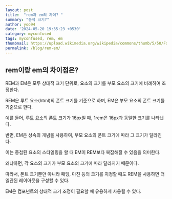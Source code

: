 ```yaml
---
layout: post
title:  "rem과 em의 차이? "
summary: "동적 크기?"
author: yoo94
date: '2024-05-20 19:35:23 +0530'
category: myconfused
tags: myconfused, rem, em
thumbnail: https://upload.wikimedia.org/wikipedia/commons/thumb/5/50/Fxemoji_u2049.svg/255px-Fxemoji_u2049.svg.png
permalink: /blog/rem-em/
---
```


## rem이랑 em의 차이점은?

REM과 EM은 모두 상대적 크기 단위로, 요소의 크기를 부모 요소의 크기에 비례하여 조정한다.

REM은 루트 요소(html)의 폰트 크기를 기준으로 하며, EM은 부모 요소의 폰트 크기를 기준으로 한다.

예를 들어, 루트 요소의 폰트 크기가 16px일 때, 1rem은 16px과 동일한 크기를 나타낸다.

반면, EM은 상속의 개념을 사용하여, 부모 요소의 폰트 크기에 따라 그 크기가 달라진다.

이는 중첩된 요소의 스타일링을 할 때 EM이 REM보다 복잡해질 수 있음을 의미한다.

왜냐하면, 각 요소의 크기가 부모 요소의 크기에 따라 달라지기 때문이다.

따라서, 폰트 크기뿐만 아니라 패딩, 마진 등의 크기를 지정할 때도 REM을 사용하면 더 일관된 레이아웃을 구성할 수 있다.

EM은 컴포넌트의 상대적 크기 조정이 필요할 때 유용하게 사용될 수 있다.